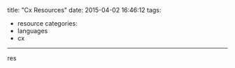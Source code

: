title: "Cx Resources"
date: 2015-04-02 16:46:12
tags:
- resource
categories:
- languages
- cx

---

res
